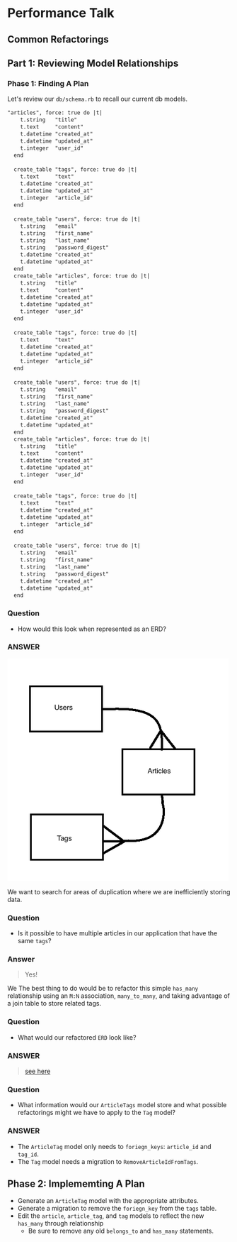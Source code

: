 # Performance Talk
## Common Refactorings


## Part 1: Reviewing Model Relationships

### Phase 1: Finding A Plan


Let's review our `db/schema.rb` to recall our current db models.

```
"articles", force: true do |t|
    t.string   "title"
    t.text     "content"
    t.datetime "created_at"
    t.datetime "updated_at"
    t.integer  "user_id"
  end

  create_table "tags", force: true do |t|
    t.text     "text"
    t.datetime "created_at"
    t.datetime "updated_at"
    t.integer  "article_id"
  end

  create_table "users", force: true do |t|
    t.string   "email"
    t.string   "first_name"
    t.string   "last_name"
    t.string   "password_digest"
    t.datetime "created_at"
    t.datetime "updated_at"
  end
  create_table "articles", force: true do |t|
    t.string   "title"
    t.text     "content"
    t.datetime "created_at"
    t.datetime "updated_at"
    t.integer  "user_id"
  end

  create_table "tags", force: true do |t|
    t.text     "text"
    t.datetime "created_at"
    t.datetime "updated_at"
    t.integer  "article_id"
  end

  create_table "users", force: true do |t|
    t.string   "email"
    t.string   "first_name"
    t.string   "last_name"
    t.string   "password_digest"
    t.datetime "created_at"
    t.datetime "updated_at"
  end
  create_table "articles", force: true do |t|
    t.string   "title"
    t.text     "content"
    t.datetime "created_at"
    t.datetime "updated_at"
    t.integer  "user_id"
  end

  create_table "tags", force: true do |t|
    t.text     "text"
    t.datetime "created_at"
    t.datetime "updated_at"
    t.integer  "article_id"
  end

  create_table "users", force: true do |t|
    t.string   "email"
    t.string   "first_name"
    t.string   "last_name"
    t.string   "password_digest"
    t.datetime "created_at"
    t.datetime "updated_at"
  end
```

### Question

* How would this look when represented as an ERD?

### ANSWER

![ERD](images/model_erd.png)


We want to search for areas of duplication where we are inefficiently storing data.

### Question 

* Is it possible to have multiple articles in our application that have the same `tags`?

### Answer

> Yes! 

We The best thing to do would be to refactor this simple `has_many` relationship using an `M:N` association, `many_to_many`, and taking advantage of a join table to store related tags.


### Question

* What would our refactored `ERD` look like?

### ANSWER

> [see here](images/model_erd_refactor.png)

### Question

* What information would our `ArticleTags` model store and what possible refactorings might we have to apply to the `Tag` model?

### ANSWER

* The `ArticleTag` model only needs to `foriegn_keys`: `article_id` and `tag_id`.
* The `Tag` model needs a migration to `RemoveArticleIdFromTags`.


## Phase 2: Implememting A Plan

* Generate an `ArticleTag` model with the appropriate attributes.
* Generate a migration to remove the `foriegn_key` from the `tags` table.
* Edit the `article`, `article_tag`, and `tag` models to reflect the new `has_many` through relationship
  * Be sure to remove any old `belongs_to` and `has_many` statements.





